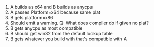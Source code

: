 1. A builds as x64 and B builds as anycpu
2. A passes Platform=x64 because same plat
3. B gets platform=x86
4. Should emit a warning. Q: What does compiler do if given no plat?
5. B gets anycpu as most compatible
6. B should get win32 from the default lookup table
7. B gets whatever you build with that's compatible with A